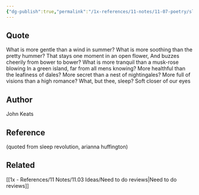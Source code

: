 ```yaml
---
{"dg-publish":true,"permalink":"/1x-references/11-notes/11-07-poetry/sleep-and-poetry-john-keats/","title":"Sleep and poetry - John Keats"}
---
```



## Quote
What is more gentle than a wind in summer?
What is more soothing than the pretty hummer?
That stays one moment in an open flower,
And buzzes cheerily from bower to bower?
What is more tranquil than a musk-rose blowing
In a green island, far from all mens knowing?
More healthful than the leafiness of dales?
More secret than a nest of nightingales?
More full of visions than a high romance?
What, but thee, sleep? Soft closer of our eyes


## Author
John Keats

## Reference
(quoted from sleep revolution, arianna huffington)

## Related
[[1x - References/11 Notes/11.03 Ideas/Need to do reviews\|Need to do reviews]]